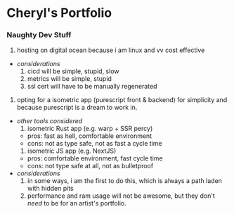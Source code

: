# Cheryl's Portfolio

### Naughty Dev Stuff
1. hosting on digital ocean because i am linux and vv cost effective
  - *considerations*
    1. cicd will be simple, stupid, slow
    1. metrics will be simple, stupid
    1. ssl cert will have to be manually regenerated
1. opting for a isometric app (purescript front & backend) for simplicity and because purescript is a dream to work in.
  - *other tools considered*
    1. isometric Rust app (e.g. warp + SSR percy)
      - pros: fast as hell, comfortable environment
      - cons: not as type safe, not as fast a cycle time
    1. isometric JS app (e.g. NextJS)
      - pros: comfortable environment, fast cycle time
      - cons: not type safe at all, not as bulletproof
  - *considerations*
    1. in some ways, i am the first to do this, which is always a path laden with hidden pits
    1. performance and ram usage will not be awesome, but they don't _need_ to be for an artist's portfolio.
